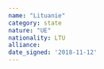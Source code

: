 ```yaml
---
name: "Lituanie"
category: state
nature: "UE"
nationality: LTU
alliance: 
date_signed: '2018-11-12'
---
```

    